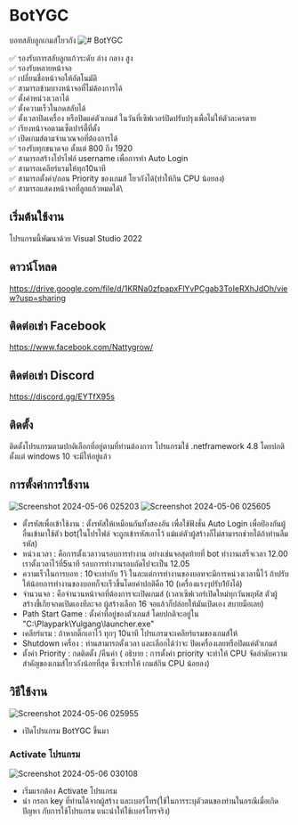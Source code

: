 # BotYGC
บอทสลับลูกเกมส์โยวกัง 
![# BotYGC](https://github.com/nattikomatti/-BotYGC/assets/45087644/12bdbbaa-81b0-4673-bd78-da73adfa9639)

✅ รองรับการสลับลูกแก้วระดับ ล่าง กลาง สูง\
✅ รองรับหลายหน้าจอ\
✅ เปลี่ยนชื่อหน้าจอให้อัตโนมัติ\
✅ สามารถข้ามบางหน้าจอที่ไม่ต้องการได้\
✅ ตั้งค่าหน่วงเวลาได้\
✅ ตั้งความเร็วในกดสลับได้\
✅ ตั้งเวลาปิดเครื่อง หรือปิดแค่ตัวเกมส์ ในวันที่เซิฟเวอร์ปิดปรับปรุงเพื่อไม่ให้ตัวละครตาย\
✅ เรียงหน้าจอตามเซ็ตปาร์ตี้ที่ตั้ง\
✅ เปิดเกมส์ตามจำนวณจอที่ต้องการได้\
✅ รองรับทุกขนาดจอ ตั้งแต่ 800 ถึง 1920\
✅ สามารถสร้างโปรไฟล์ username เพื่อการทำ Auto Login\
✅ สามารถเคลียร์แรมให้ทุก10นาที\
✅ สามารถตั้งค่า/ถอน Priority ของเกมส์ โยวกังได้(ทำให้กิน CPU น้อยลง)\
✅ สามารถแสดงหน้าจอที่ลูกแก้วหมดได้\

## เริ่มต้นใช้งาน
โปรแกรมนี้พัฒนาด้วย Visual Studio 2022

## ดาวน์โหลด
<a>https://drive.google.com/file/d/1KRNa0zfpapxFlYvPCgab3ToIeRXhJdOh/view?usp=sharing</a>
## ติดต่อเช่า Facebook
<a>https://www.facebook.com/Nattygrow/</a>
## ติดต่อเช่า Discord
<a>https://discord.gg/EYTfX95s</a>

## ติดตั้ง
ติดตั้งโปรแกรมตามปกติเลือกที่อยู่ตามที่ท่านต้องการ โปรแกรมใช้ .netframework 4.8 โดยปกติ ตั้งแต่ windows 10 จะมีให้อยู่แล้ว

## การตั้งค่าการใช้งาน

![Screenshot 2024-05-06 025203](https://github.com/nattikomatti/-BotYGC/assets/45087644/5bfbeece-cf78-4ff0-8d26-d25da5098999)
![Screenshot 2024-05-06 025605](https://github.com/nattikomatti/-BotYGC/assets/45087644/265dcc2f-e632-42ad-97d0-0952b6f90a98)
- ตั้งรหัสเพื่อเข้าใช้งาน : ตั้งรหัสให้เหมือนกันทั้งสองอัน เพื่อใช้ฟังชั่น Auto Login เพื่อป้องกันผู้อื่นเข้ามาใช้ตัว bot(ในโปรไฟล์ จะถูกเข้ารหัสเอาไว้ แม้แต่ตัวผู้สร้างก็ไม่สามารถช่วยได้ถ้าท่านลืมรหัส)
- หน่วงเวลา : คือการตั้งเวลาวนรอบการทำงาน อย่างเช่นจอสุดท้ายที่ bot ทำงานเสร็จเวลา 12.00 เราตั้งเวลา่ไว้ที่5นาที  รอบการทำงานรอบถัดไปจะเป็น 12.05
- ความเร็วในการบอท : 10จะเท่ากับ 1วิ ในละแต่การทำงานของบอทจะมีการหน่วงเวลานี้ไว้ ถ้าปรับให้น้อยการทำงานของบอทก็จะเร็วขึ้นโดยค่าปกติคือ 10 (เครื่องแรงๆปรับ1ยังได้)
- จำนวนจอ : คือจำนวนหน้าจอที่ต้องการจะเปิดเกมส์ (เวลาเซิฟเวอร์เปิดใหม่ทุกวันพฤหัส ตัวผู้สร้างขี้เกียจกดเปิดเองทีละจอ ผู้สร้างเลือก 16 จอแล้วก็ปล่อยให้มันเปิดเอง สบายมือเลย)
- Path Start Game : ตั้งค่าที่อยู่ของตัวเกมส์  โดยปกติจะอยู่ใน "C:\Playpark\Yulgang\launcher.exe"
- เคลียร์แรม : ถ้าหากติ๊กเอาไว้ ทุกๆ 10นาที โปรแกรมจะเคลียร์แรมของเกมส์ให้
- Shutdown เครื่อง : ท่านสามารถตั้งเวลา และเลือกได้ว่าจะ ปิดเครื่องเลยหรือปิดแค่ตัวเกมส์
- ตั้งค่า Priority : กดติดตั้ง /คืนค่า ( อธิบาย : การตั้งค่า priority จะทำให้ CPU จัดลำดับความสำคัญของเกมส์โยวกังน้อยที่สุด ซึ่งจะทำให้ เกมส์กิน CPU น้อยลง)
  

## วิธีใช้งาน
![Screenshot 2024-05-06 025955](https://github.com/nattikomatti/-BotYGC/assets/45087644/a695177c-1245-4557-84b3-4ec880753291)
- เปิดโปรแกรม BotYGC ขึ้นมา
### Activate โปรแกรม
![Screenshot 2024-05-06 030108](https://github.com/nattikomatti/-BotYGC/assets/45087644/2ddb65cd-2cd8-42b6-8a25-16257b8de746)

- เริ่มแรกต้อง Activate โปรแกรม
- นำ กรอก key ที่ท่านได้จากผู้สร้าง และเบอร์โทร(ใช้ในการระบุตัวตนของท่านในกรณีเมื่อเกิดปัญหา กับการใช้โปรแกรม แนะนำให้ใช้เบอร์โทรจริง)
